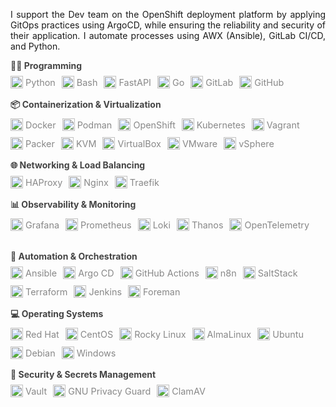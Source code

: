 <!-- Description -->
<p style="display: flex; align-items: center; flex-wrap: wrap; text-align: justify;">
I support the Dev team on the OpenShift deployment platform by applying GitOps practices using ArgoCD, while ensuring the reliability and security of their application. I automate processes using AWX (Ansible), GitLab CI/CD, and Python.
</p>

<div style="display: flex; flex-wrap: wrap; gap: 2rem;">

  <!-- Column 1 -->
  <div style="flex: 1 1 300px;">
    <!-- Programmation -->
    <div style="margin-bottom: 0.5rem;">
      <strong style="color: #444;">👨‍💻 Programming</strong>
    </div>
    <div style="display: flex; flex-wrap: wrap; gap: 10px;">
      <span style="display: flex; align-items: center;"><img src="/icons/python.svg" alt="Python" width="20" height="20" style="margin-right: 4px;" title="Python"><span style="color: #888; font-size: 0.9rem;">Python</span></span>
      <span style="display: flex; align-items: center;"><img src="/icons/bash.svg" alt="Bash" width="20" height="20" style="margin-right: 4px;" title="Bash"><span style="color: #888; font-size: 0.9rem;">Bash</span></span>
      <span style="display: flex; align-items: center;"><img src="/icons/fastapi.svg" alt="FastAPI" width="20" height="20" style="margin-right: 4px;" title="FastAPI"><span style="color: #888; font-size: 0.9rem;">FastAPI</span></span>
      <span style="display: flex; align-items: center;"><img src="/icons/go.svg" alt="FastAPI" width="20" height="20" style="margin-right: 4px;" title="Go"><span style="color: #888; font-size: 0.9rem;">Go</span></span>
      <span style="display: flex; align-items: center;"><img src="/icons/gitlab.svg" alt="GitLab" width="20" height="20" style="margin-right: 4px;" title="GitLab"><span style="color: #888; font-size: 0.9rem;">GitLab</span></span>
      <span style="display: flex; align-items: center;"><img src="/icons/github.svg" alt="GitLab" width="20" height="20" style="margin-right: 4px;" title="GitHub"><span style="color: #888; font-size: 0.9rem;">GitHub</span></span>
    </div>
    <!-- Conteneurisation et virtualisation -->
    <div style="margin: 1rem 0 0.5rem 0;">
      <strong style="color: #444;">📦 Containerization & Virtualization</strong>
    </div>
    <div style="display: flex; flex-wrap: wrap; gap: 10px;">
      <span style="display: flex; align-items: center;"><img src="/icons/docker.svg" alt="Docker" width="20" height="20" style="margin-right: 4px;" title="Docker"><span style="color: #888; font-size: 0.9rem;">Docker</span></span>
      <span style="display: flex; align-items: center;"><img src="/icons/podman.svg" alt="Podman" width="20" height="20" style="margin-right: 4px;" title="Podman"><span style="color: #888; font-size: 0.9rem;">Podman</span></span>
      <span style="display: flex; align-items: center;"><img src="/icons/openshift.png" alt="OpenShift" width="20" height="20" style="margin-right: 4px;" title="OpenShift"><span style="color: #888; font-size: 0.9rem;">OpenShift</span></span>
      <span style="display: flex; align-items: center;"><img src="/icons/kubernetes.svg" alt="Kubernetes" width="20" height="20" style="margin-right: 4px;" title="Kubernetes"><span style="color: #888; font-size: 0.9rem;">Kubernetes</span></span>
      <span style="display: flex; align-items: center;"><img src="/icons/vagrant.svg" alt="Vagrant" width="20" height="20" style="margin-right: 4px;" title="Vagrant"><span style="color: #888; font-size: 0.9rem;">Vagrant</span></span>
      <span style="display: flex; align-items: center;"><img src="/icons/packer.svg" alt="Packer" width="20" height="20" style="margin-right: 4px;" title="Packer"><span style="color: #888; font-size: 0.9rem;">Packer</span></span>
      <span style="display: flex; align-items: center;"><img src="/icons/linux.svg" alt="Linux" width="20" height="20" style="margin-right: 4px;" title="KVM"><span style="color: #888; font-size: 0.9rem;">KVM</span></span>
      <span style="display: flex; align-items: center;"><img src="/icons/virtualbox.png" alt="VirtualBox" width="20" height="20" style="margin-right: 4px;" title="VirtualBox"><span style="color: #888; font-size: 0.9rem;">VirtualBox</span></span>
      <span style="display: flex; align-items: center;"><img src="/icons/vmware.svg" alt="VMware" width="20" height="20" style="margin-right: 4px;" title="VMware"><span style="color: #888; font-size: 0.9rem;">VMware</span></span>
      <span style="display: flex; align-items: center;"><img src="/icons/vsphere.svg" alt="vSphere" width="20" height="20" style="margin-right: 4px;" title="vSphere"><span style="color: #888; font-size: 0.9rem;">vSphere</span></span>
    </div>
    <!-- Protocoles et technologies réseau -->
    <div style="margin: 1rem 0 0.5rem 0;">
      <strong style="color: #444;">🌐 Networking & Load Balancing</strong>
    </div>
    <div style="display: flex; flex-wrap: wrap; gap: 10px;">
      <span style="display: flex; align-items: center;"><img src="/icons/haproxy.svg" alt="HAProxy" width="20" height="20" style="margin-right: 4px;" title="HAProxy"><span style="color: #888; font-size: 0.9rem;">HAProxy</span></span>
      <span style="display: flex; align-items: center;"><img src="/icons/nginx.svg" alt="Vault" width="20" height="20" style="margin-right: 4px;" title="Nginx"><span style="color: #888; font-size: 0.9rem;">Nginx</span></span>
      <span style="display: flex; align-items: center;"><img src="/icons/traefik.svg" alt="Traefik" width="20" height="20" style="margin-right: 4px;" title="Traefik"><span style="color: #888; font-size: 0.9rem;">Traefik</span></span>
    </div>
    <!-- Observability & Monitoring -->
    <div style="margin: 1rem 0 0.5rem 0;">
      <strong style="color: #444;">📊 Observability & Monitoring</strong>
    </div>
    <div style="display: flex; flex-wrap: wrap; gap: 10px;">
      <span style="display: flex; align-items: center;"><img src="/icons/grafana.svg" alt="Grafana" width="20" height="20" style="margin-right: 4px;" title="Grafana"><span style="color: #888; font-size: 0.9rem;">Grafana</span></span>
      <span style="display: flex; align-items: center;"><img src="/icons/prometheus.svg" alt="Prometheus" width="20" height="20" style="margin-right: 4px;" title="Prometheus"><span style="color: #888; font-size: 0.9rem;">Prometheus</span></span>
      <span style="display: flex; align-items: center;"><img src="/icons/loki.png" alt="Loki" width="20" height="20" style="margin-right: 4px;" title="Loki"><span style="color: #888; font-size: 0.9rem;">Loki</span></span>
      <span style="display: flex; align-items: center;"><img src="/icons/thanos.png" alt="Thanos" width="20" height="20" style="margin-right: 4px;" title="Thanos"><span style="color: #888; font-size: 0.9rem;">Thanos</span></span>
      <span style="display: flex; align-items: center;"><img src="/icons/opentelemetry.svg" alt="OpenTelemetry" width="20" height="20" style="margin-right: 4px;" title="OpenTelemetry"><span style="color: #888; font-size: 0.9rem;">OpenTelemetry</span></span>
    </div>
  </div>

  <!-- Column 2 -->
  <div style="flex: 1 1 300px;">
    <!-- Automatisation & orchestration -->
    <div style="margin-bottom: 0.5rem;">
      <strong style="color: #444;">🤖 Automation & Orchestration</strong>
    </div>
    <div style="display: flex; flex-wrap: wrap; gap: 10px;">
      <span style="display: flex; align-items: center;"><img src="/icons/ansible.svg" alt="Ansible" width="20" height="20" style="margin-right: 4px;" title="Ansible"><span style="color: #888; font-size: 0.9rem;">Ansible</span></span>
      <span style="display: flex; align-items: center;"><img src="/icons/argocd.svg" alt="Argo CD" width="20" height="20" style="margin-right: 4px;" title="Argo CD"><span style="color: #888; font-size: 0.9rem;">Argo CD</span></span>
      <span style="display: flex; align-items: center;"><img src="/icons/githubactions.svg" alt="GitHub Actions" width="20" height="20" style="margin-right: 4px;" title="GitHub Actions"><span style="color: #888; font-size: 0.9rem;">GitHub Actions</span></span>
      <span style="display: flex; align-items: center;"><img src="/icons/n8n.svg" alt="n8n" width="20" height="20" style="margin-right: 4px;" title="n8n"><span style="color: #888; font-size: 0.9rem;">n8n</span></span>
      <span style="display: flex; align-items: center;"><img src="/icons/saltstack.svg" alt="SaltStack" width="20" height="20" style="margin-right: 4px;" title="SaltStack"><span style="color: #888; font-size: 0.9rem;">SaltStack</span></span>
      <span style="display: flex; align-items: center;"><img src="/icons/terraform.svg" alt="Terraform" width="20" height="20" style="margin-right: 4px;" title="Terraform"><span style="color: #888; font-size: 0.9rem;">Terraform</span></span>
      <span style="display: flex; align-items: center;"><img src="/icons/jenkins.svg" alt="Jenkins" width="20" height="20" style="margin-right: 4px;" title="Jenkins"><span style="color: #888; font-size: 0.9rem;">Jenkins</span></span>
      <span style="display: flex; align-items: center;"><img src="/icons/foreman.svg" alt="Foreman" width="20" height="20" style="margin-right: 4px;" title="Foreman"><span style="color: #888; font-size: 0.9rem;">Foreman</span></span>
    </div>
    <!-- Systèmes d'exploitation -->
    <div style="margin: 1rem 0 0.5rem 0;">
      <strong style="color: #444;">💻 Operating Systems</strong>
    </div>
    <div style="display: flex; flex-wrap: wrap; gap: 10px;">
      <span style="display: flex; align-items: center;"><img src="/icons/redhat.svg" alt="Red Hat" width="20" height="20" style="margin-right: 4px;" title="Red Hat"><span style="color: #888; font-size: 0.9rem;">Red Hat</span></span>
      <span style="display: flex; align-items: center;"><img src="/icons/centos.svg" alt="Red Hat" width="20" height="20" style="margin-right: 4px;" title="CentOS"><span style="color: #888; font-size: 0.9rem;">CentOS</span></span>
      <span style="display: flex; align-items: center;"><img src="/icons/rockylinux.svg" alt="Red Hat" width="20" height="20" style="margin-right: 4px;" title="Rocky Minux"><span style="color: #888; font-size: 0.9rem;">Rocky Linux</span></span>
      <span style="display: flex; align-items: center;"><img src="/icons/almalinux.svg" alt="Red Hat" width="20" height="20" style="margin-right: 4px;" title="AlmaLinux"><span style="color: #888; font-size: 0.9rem;">AlmaLinux</span></span>
      <span style="display: flex; align-items: center;"><img src="/icons/ubuntu.svg" alt="Red Hat" width="20" height="20" style="margin-right: 4px;" title="Ubuntu"><span style="color: #888; font-size: 0.9rem;">Ubuntu</span></span>
      <span style="display: flex; align-items: center;"><img src="/icons/debian.svg" alt="Red Hat" width="20" height="20" style="margin-right: 4px;" title="Debian"><span style="color: #888; font-size: 0.9rem;">Debian</span></span>
      <span style="display: flex; align-items: center;"><img src="/icons/windows.svg" alt="Red Hat" width="20" height="20" style="margin-right: 4px;" title="Windows"><span style="color: #888; font-size: 0.9rem;">Windows</span></span>
    </div>
    <!-- Security & Secrets Management -->
    <div style="margin: 1rem 0 0.5rem 0;">
      <strong style="color: #444;">🔐 Security & Secrets Management</strong>
    </div>
    <div style="display: flex; flex-wrap: wrap; gap: 10px;">
      <span style="display: flex; align-items: center;"><img src="/icons/vault.svg" alt="Vault" width="20" height="20" style="margin-right: 4px;" title="Vault"><span style="color: #888; font-size: 0.9rem;">Vault</span></span>
      <span style="display: flex; align-items: center;"><img src="/icons/gpg.svg" alt="GNU Privacy Guard" width="20" height="20" style="margin-right: 4px;" title="GNU Privacy Guard"><span style="color: #888; font-size: 0.9rem;">GNU Privacy Guard</span></span>
      <span style="display: flex; align-items: center;"><img src="/icons/clamav.png" alt="ClamAV" width="20" height="20" style="margin-right: 4px;" title="ClamAV"><span style="color: #888; font-size: 0.9rem;">ClamAV</span></span>
    </div>
  </div>
</div>